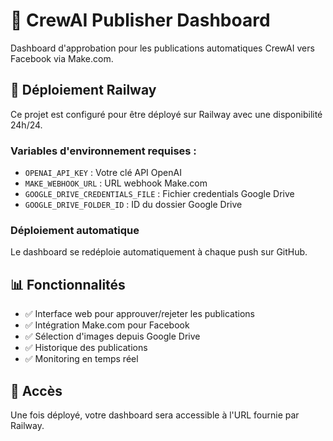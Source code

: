 # 🎯 CrewAI Publisher Dashboard

Dashboard d'approbation pour les publications automatiques CrewAI vers Facebook via Make.com.

## 🚀 Déploiement Railway

Ce projet est configuré pour être déployé sur Railway avec une disponibilité 24h/24.

### Variables d'environnement requises :

- `OPENAI_API_KEY` : Votre clé API OpenAI
- `MAKE_WEBHOOK_URL` : URL webhook Make.com
- `GOOGLE_DRIVE_CREDENTIALS_FILE` : Fichier credentials Google Drive
- `GOOGLE_DRIVE_FOLDER_ID` : ID du dossier Google Drive

### Déploiement automatique

Le dashboard se redéploie automatiquement à chaque push sur GitHub.

## 📊 Fonctionnalités

- ✅ Interface web pour approuver/rejeter les publications
- ✅ Intégration Make.com pour Facebook
- ✅ Sélection d'images depuis Google Drive
- ✅ Historique des publications
- ✅ Monitoring en temps réel

## 🔗 Accès

Une fois déployé, votre dashboard sera accessible à l'URL fournie par Railway. 
